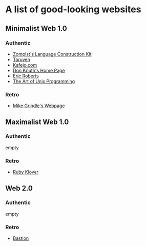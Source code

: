 # A list of good-looking websites

## Minimalist Web 1.0

### Authentic

- [Zompist's Language Construction Kit](http://zompist.com/kitlong.html)
- [Taruven](http://kaleissin.conlang.org/taruven/index.html)
- [Kafejo.com](http://www.kafejo.com)
- [Don Knuth's Home Page](https://www-cs-faculty.stanford.edu/~knuth/)
- [Eric Roberts](https://cs.stanford.edu/people/eroberts/)
- [The Art of Unix Programming](http://www.catb.org/esr/writings/taoup/html/)

### Retro

- [Mike Grindle's Webpage](https://mikegrindle.com/)

## Maximalist Web 1.0

### Authentic

empty

### Retro

- [Ruby Klover](https://www.bruh.ltd/)

## Web 2.0

### Authentic

empty

### Retro

- [Bastion](https://bastionhome.github.io/)
